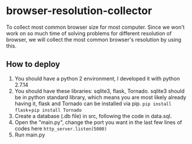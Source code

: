 # browser-resolution-collector
To collect most common browser size for most computer. 
Since we won't work on so much time of solving problems for different resolution of browser, 
we will collect the most common browser's resolution by using this.

## How to deploy
1. You should have a python 2 environment, I developed it with python 2.7.14
2. You should have these libraries: sqlite3, flask, Tornado. sqlite3 should be in python standard library,
which means you are most likely already having it, flask and Tornado can be installed via pip.
`pip install flask`+`pip install Tornado`
3. Create a database (.db file) in src, following the code in data.sql.
4. Open the "main.py", change the port you want in the last few lines of codes here
`http_server.listen(5000)`
5. Run main.py
